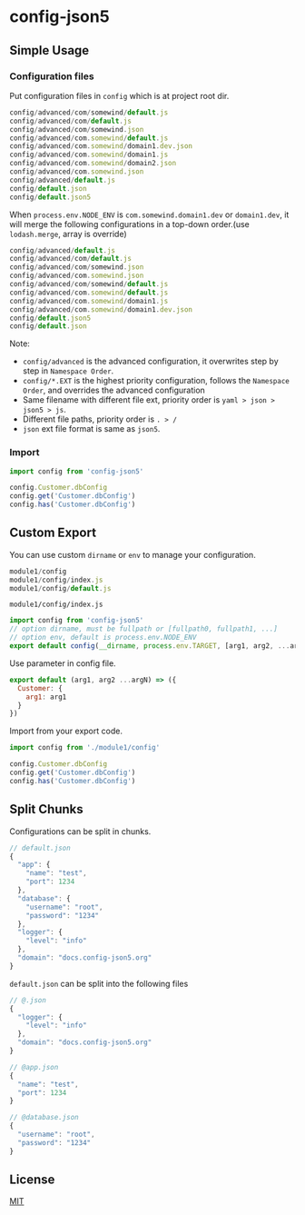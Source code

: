 # config-json5

## Simple Usage

### Configuration files

Put configuration files in `config` which is at project root dir.

```js
config/advanced/com/somewind/default.js
config/advanced/com/default.js
config/advanced/com/somewind.json
config/advanced/com.somewind/default.js
config/advanced/com.somewind/domain1.dev.json
config/advanced/com.somewind/domain1.js
config/advanced/com.somewind/domain2.json
config/advanced/com.somewind.json
config/advanced/default.js
config/default.json
config/default.json5
```

When `process.env.NODE_ENV` is `com.somewind.domain1.dev` or `domain1.dev`, it will merge the following configurations in a top-down order.(use `lodash.merge`, array is override)

```js
config/advanced/default.js
config/advanced/com/default.js
config/advanced/com/somewind.json
config/advanced/com.somewind.json
config/advanced/com/somewind/default.js
config/advanced/com.somewind/default.js
config/advanced/com.somewind/domain1.js
config/advanced/com.somewind/domain1.dev.json
config/default.json5
config/default.json
```

Note: 

* `config/advanced` is the advanced configuration, it overwrites step by step in `Namespace Order`.
* `config/*.EXT` is the highest priority configuration, follows the `Namespace Order`, and overrides the advanced configuration
* Same filename with different file ext, priority order is `yaml > json > json5 > js`.
* Different file paths, priority order is `. > /`
* `json` ext file format is same as `json5`.

### Import

```js
import config from 'config-json5'

config.Customer.dbConfig
config.get('Customer.dbConfig')
config.has('Customer.dbConfig')
```

## Custom Export

You can use custom `dirname` or `env` to manage your configuration.

```js
module1/config
module1/config/index.js
module1/config/default.js
```

`module1/config/index.js`

```js
import config from 'config-json5'
// option dirname, must be fullpath or [fullpath0, fullpath1, ...]
// option env, default is process.env.NODE_ENV
export default config(__dirname, process.env.TARGET, [arg1, arg2, ...argN])
```

Use parameter in config file.

```js
export default (arg1, arg2 ...argN) => ({
  Customer: {
    arg1: arg1
  }
})
```

Import from your export code.

```js
import config from './module1/config'

config.Customer.dbConfig
config.get('Customer.dbConfig')
config.has('Customer.dbConfig')
```

## Split Chunks

Configurations can be split in chunks.

```js
// default.json
{
  "app": {
    "name": "test",
    "port": 1234
  },
  "database": {
    "username": "root",
    "password": "1234"
  },
  "logger": {
    "level": "info"
  },
  "domain": "docs.config-json5.org"
}
```

`default.json` can be split into the following files

```js
// @.json
{
  "logger": {
    "level": "info"
  },
  "domain": "docs.config-json5.org"
}

// @app.json
{
  "name": "test",
  "port": 1234
}

// @database.json
{
  "username": "root",
  "password": "1234"
}
```


## License

[MIT](./LICENSE)
